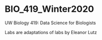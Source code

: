 # BIO_419_Winter2020
UW Biology 419: Data Science for Biologists

Labs are adaptations of labs by Eleanor Lutz
